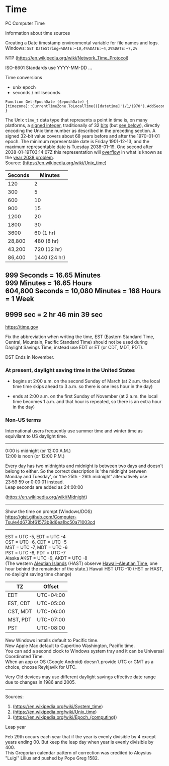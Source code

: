 # Time
PC Computer Time

Information about time sources

Creating a Date timestamp environmental variable for file names and logs.<br>
Windows: `SET DateString=%DATE:~10,4%%DATE:~4,2%%DATE:~7,2%`

NTP
(https://en.wikipedia.org/wiki/Network_Time_Protocol)

ISO-8601 Standards use YYYY-MM-DD ...

Time conversions
 - unix epoch
 - seconds / milliseconds


```
Function Get-EpochDate ($epochDate) { [timezone]::CurrentTimeZone.ToLocalTime(([datetime]'1/1/1970').AddSeconds($epochDate)) }
```

The Unix `time_t` data type that represents a point in time is, on many platforms, a [signed integer](https://en.wikipedia.org/wiki/Integer_%28computer_science%29 "Integer (computer science)"), traditionally of 32 [bits](https://en.wikipedia.org/wiki/Bit "Bit") (but [see below](https://en.wikipedia.org/wiki/Unix_time#Range_of_representable_times)), directly encoding the Unix time number as described in the preceding section. A signed 32-bit value covers about 68 years before and after the 1970-01-01 epoch. The minimum representable date is Friday 1901-12-13, and the maximum representable date is Tuesday 2038-01-19. One second after 2038-01-19T03:14:07Z this representation will [overflow](https://en.wikipedia.org/wiki/Arithmetic_overflow "Arithmetic overflow") in what is known as the [year 2038 problem](https://en.wikipedia.org/wiki/Year_2038_problem "Year 2038 problem").<br>Source: (https://en.wikipedia.org/wiki/Unix_time)
<br>

Seconds | Minutes
------- | -------
120     | 2
300     | 5
600     | 10
900     | 15
1200    | 20
1800    | 30
3600    | 60 (1 hr)
28,800  | 480 (8 hr)
43,200  | 720 (12 hr)
86,400  | 1440 (24 hr)

999 Seconds = 16.65 Minutes<br>
999 Minutes = 16.65 Hours<br>
604,800 Seconds = 10,080 Minutes =  168 Hours = 1 Week<br>
<br>
9999 sec = 2 hr 46 min 39 sec
-----

https://time.gov

Fix the abbreviation when writing the time, EST (Eastern Standard Time, Central, Mountain, Pacific Standard Time) should not be used during Daylight Savings Time, instead use EDT or ET (or CDT, MDT, PDT).

DST Ends in November.

### At present, daylight saving time in the United States

 - begins at 2:00 a.m. on the second Sunday of March (at 2 a.m. the local time time skips ahead to 3 a.m. so there is one less hour in the day)

 - ends at 2:00 a.m. on the first Sunday of November (at 2 a.m. the local time becomes 1 a.m. and that hour is repeated, so there is an extra hour in the day)​

### Non-US terms

International users frequently use summer time and winter time as equivilant to US daylight time.

-----

0:00 is midnight (or 12:00 A.M.)<br>
12:00 is noon (or 12:00 P.M.)<br>

Every day has two midnights and midnight is between two days and doesn't belong to either. So the correct description is 'the midnight between Monday and Tuesday', or 'the 25th - 26th midnight' alternatively use 23:59:59 or 0:00:01 instead.<br>
Leap seconds are added as 24:00:00

(https://en.wikipedia.org/wiki/Midnight)

-----

Show the time on prompt (Windows/DOS)
https://gist.github.com/Computer-Tsu/e4d673bf61573b8d6ea1bc50a71003cd

-----

EST = UTC -5, EDT = UTC -4<br>
CST = UTC -6, CDT = UTC -5<br>
MST = UTC -7, MDT = UTC -6<br>
PST = UTC -8, PDT = UTC -7<br>
Alaska AKST = UTC -9, AKDT = UTC -8<br>
(The western [Aleutian Islands](https://en.wikipedia.org/wiki/Aleutian_Islands "Aleutian Islands") (HAST) observe [Hawaii–Aleutian Time](https://en.wikipedia.org/wiki/Hawaii%E2%80%93Aleutian_Time_Zone "Hawaii–Aleutian Time Zone"), one hour behind the remainder of the state.)
Hawaii HST UTC -10 (HST or HAST, no daylight saving time change)

TZ | Offset
 ------- | -------
EDT      | UTC-04:00
EST, CDT | UTC-05:00
CST, MDT | UTC-06:00
MST, PDT | UTC-07:00
PST      | UTC-08:00

New Windows installs default to Pacific time.<br>
New Apple Mac default to Cupertino Washington, Pacific time.<br>
You can add a second clock to Windows system tray and it can be Universal Coordinated Time.<br>
When an app or OS (Google Android) doesn't provide UTC or GMT as a choice, choose Reykjavik for UTC.<br>

Very Old devices may use different daylight savings effective date range due to changes in 1986 and 2005.

-----

Sources:
1. (https://en.wikipedia.org/wiki/System_time)
2. (https://en.wikipedia.org/wiki/Unix_time)
3. (https://en.wikipedia.org/wiki/Epoch_(computing))


Leap year

Feb 29th occurs each year that if the year is evenly divisible by 4 except years ending 00. But keep the leap day when year is evenly divisible by 400. <br>
This Gregorian calendar pattern of correction was credited to Aloysius "Luigi" Lilius and pushed by Pope Greg 1582.
